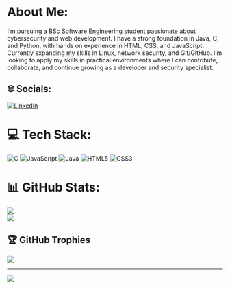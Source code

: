 # About Me:
I’m pursuing a BSc Software Engineering student passionate about cybersecurity and web development. I have a strong foundation in Java, C, and Python, with hands on experience in HTML, CSS, and JavaScript. Currently expanding my skills in Linux, network security, and Git/GitHub. I’m looking to apply my skills in practical environments where I can contribute, collaborate, and continue growing as a developer and security specialist.


## 🌐 Socials:
[![LinkedIn](https://img.shields.io/badge/LinkedIn-%230077B5.svg?logo=linkedin&logoColor=white)](https://linkedin.com/in/daniel-cherepanov-9843a4355) 

# 💻 Tech Stack:
![C](https://img.shields.io/badge/c-%2300599C.svg?style=for-the-badge&logo=c&logoColor=white) ![JavaScript](https://img.shields.io/badge/javascript-%23323330.svg?style=for-the-badge&logo=javascript&logoColor=%23F7DF1E) ![Java](https://img.shields.io/badge/java-%23ED8B00.svg?style=for-the-badge&logo=openjdk&logoColor=white) ![HTML5](https://img.shields.io/badge/html5-%23E34F26.svg?style=for-the-badge&logo=html5&logoColor=white) ![CSS3](https://img.shields.io/badge/css3-%231572B6.svg?style=for-the-badge&logo=css3&logoColor=white) 

# 📊 GitHub Stats:
![](https://github-readme-stats.vercel.app/api?username=danielda12312&theme=one_dark_pro&hide_border=false&include_all_commits=true&count_private=true&cache_seconds=1800)<br/>
![](https://nirzak-streak-stats.vercel.app/?user=danielda12312&theme=one_dark_pro&hide_border=false)<br/>


## 🏆 GitHub Trophies
![](https://github-profile-trophy.vercel.app/?username=danielda12312&theme=one_dark_pro&no-frame=false&no-bg=false&margin-w=4)

---
[![](https://visitcount.itsvg.in/api?id=danielda12312&icon=8&color=8)](https://visitcount.itsvg.in)

<!-- Proudly created with GPRM ( https://gprm.itsvg.in ) -->
